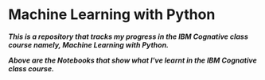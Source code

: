 # Machine Learning with Python

___This is a repository that tracks my progress in the IBM Cognative class course namely,  Machine Learning with Python.___

___Above are the Notebooks that show what I've learnt in the IBM Cognative class course.___

<!-- ___Below is the badge and certificate that I got from completing the IBM cognitive class course.___ -->

<!-- IBM badge                          |  IBM certificate
:---------------------------------:|:-------------------------:
![](Badge.png)   | ![](DataVisualization.png) -->
